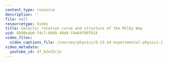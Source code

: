 ```yaml
---
content_type: resource
description: ''
file: null
resourcetype: Video
title: Galactic rotation curve and structure of the Milky Way
uid: 8b98eab6-f4c7-b9d8-48dd-f4a64f997014
video_files:
  video_captions_file: /courses/physics/8-13-14-experimental-physics-i-ii-junior-lab-fall-2016-spring-2017/student-presentations/galactic-rotation-curve-and-structure-of-the-milky-way/d7_bZxCErjo.vtt
video_metadata:
  youtube_id: d7_bZxCErjo
---
```

